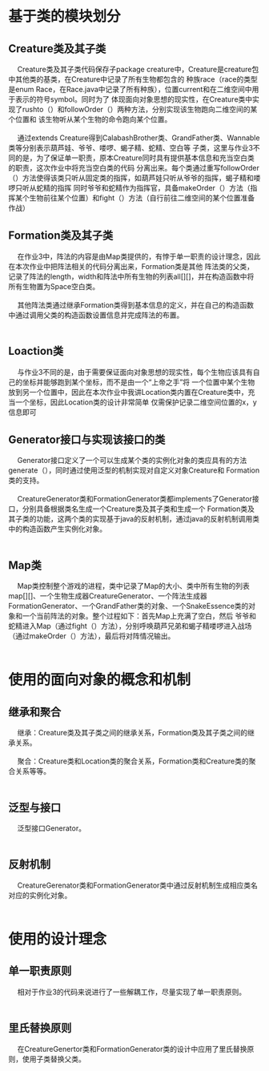 # 基于类的模块划分
## Creature类及其子类
&emsp; Creature类及其子类代码保存子package creature中，Creature是creature包中其他类的基类，在Creature中记录了所有生物都包含的
种族race（race的类型是enum Race，在Race.java中记录了所有种族），位置current和在二维空间中用于表示的符号symbol。同时为了
体现面向对象思想的现实性，在Creature类中实现了rushto（）和followOrder（）两种方法，分别实现该生物跑向二维空间的某个位置和
该生物听从某个生物的命令跑向某个位置。<br><br>
&emsp; 通过extends Creature得到CalabashBrother类、GrandFather类、Wannable类等分别表示葫芦娃、爷爷、喽啰、蝎子精、蛇精、空白等
子类，这里与作业3不同的是，为了保证单一职责，原本Creature同时具有提供基本信息和充当空白类的职责，这次作业中将充当空白类的代码
分离出来。每个类通过重写followOrder（）方法使得该类只听从固定类的指挥，如葫芦娃只听从爷爷的指挥，蝎子精和喽啰只听从蛇精的指挥
同时爷爷和蛇精作为指挥官，具备makeOrder（）方法（指挥某个生物前往某个位置）和fight（）方法（自行前往二维空间的某个位置准备作战）<br>
## Formation类及其子类
&emsp; 在作业3中，阵法的内容是由Map类提供的，有悖于单一职责的设计理念，因此在本次作业中把阵法相关的代码分离出来，Formation类是其他
阵法类的父类，记录了阵法的length，width和阵法中所有生物的列表all[][]，并在构造函数中将所有生物置为Space空白类。<br><br>
&emsp; 其他阵法类通过继承Formation类得到基本信息的定义，并在自己的构造函数中通过调用父类的构造函数设置信息并完成阵法的布置。<br><br>
## Loaction类
&emsp; 与作业3不同的是，由于需要保证面向对象思想的现实性，每个生物应该具有自己的坐标并能够跑到某个坐标，而不是由一个“上帝之手”将
一个位置中某个生物放到另一个位置中，因此在本次作业中我讲Location类内置在Creature类中，充当一个坐标，因此Location类的设计非常简单
仅需保护记录二维空间位置的x，y信息即可
## Generator接口与实现该接口的类
&emsp; Generator接口定义了一个可以生成某个类的实例化对象的类应具有的方法generate（），同时通过使用泛型的机制实现对自定义对象Creature和
Formation类的支持。<br><br>
&emsp; CreatureGenerator类和FormationGenerator类都implements了Generator接口，分别具备根据类名生成一个Creature类及其子类和生成一个
Formation类及其子类的功能，这两个类的实现基于java的反射机制，通过java的反射机制调用类中的构造函数产生实例化对象。<br><br>
## Map类
&emsp; Map类控制整个游戏的进程，类中记录了Map的大小、类中所有生物的列表map[][]、一个生物生成器CreatureGenerator、一个阵法生成器
FormationGenerator、一个GrandFather类的对象、一个SnakeEssence类的对象和一个当前阵法的对象。整个过程如下：首先Map上充满了空白，然后
爷爷和蛇精进入Map（通过fight（）方法），分别呼唤葫芦兄弟和蝎子精喽啰进入战场（通过makeOrder（）方法），最后将对阵情况输出。<br><br>
# 使用的面向对象的概念和机制
## 继承和聚合
&emsp; 继承：Creature类及其子类之间的继承关系，Formation类及其子类之间的继承关系。<br><br>
&emsp; 聚合：Creature类和Location类的聚合关系，Formation类和Creature类的聚合关系等等。<br><br>
## 泛型与接口
&emsp; 泛型接口Generator<T>。<br><br>
## 反射机制
&emsp; CreatureGerenator类和FormationGenerator类中通过反射机制生成相应类名对应的实例化对象。<br><br>
# 使用的设计理念
## 单一职责原则
&emsp; 相对于作业3的代码来说进行了一些解耦工作，尽量实现了单一职责原则。<br><br>
## 里氏替换原则
&emsp; 在CreatureGenertor类和FormationGenerator类的设计中应用了里氏替换原则，使用子类替换父类。<br><br>
